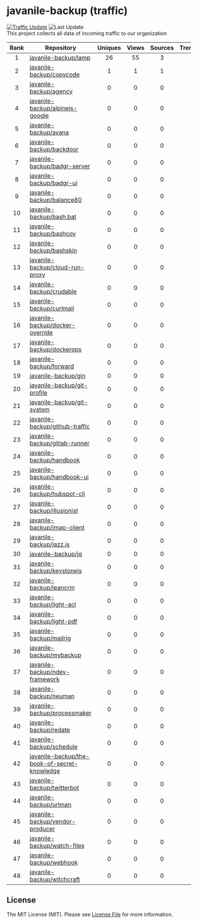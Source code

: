 # javanile-backup (traffic)
[![Traffic Update](https://github.com/javanile/github-traffic/actions/workflows/update.yml/badge.svg)](https://github.com/javanile/github-traffic/actions/workflows/update.yml)
![Last Update](https://img.shields.io/badge/Last%20Update-2025--02--09%2008%3A26%3A25%20UTC-blue)  
This project collects all data of incoming traffic to our organization  

| Rank | Repository | Uniques | Views | Sources | Trend |
|:----:|------------|:-----:|:-------:|:-------:|:-----:|
| 1 | [javanile-backup/lamp](https://github.com/javanile-backup/lamp) | 26 | 55 | 3 |  |
| 2 | [javanile-backup/copycode](https://github.com/javanile-backup/copycode) | 1 | 1 | 1 |  |
| 3 | [javanile-backup/agency](https://github.com/javanile-backup/agency) | 0 | 0 | 0 |  |
| 4 | [javanile-backup/alpinejs-google](https://github.com/javanile-backup/alpinejs-google) | 0 | 0 | 0 |  |
| 5 | [javanile-backup/avana](https://github.com/javanile-backup/avana) | 0 | 0 | 0 |  |
| 6 | [javanile-backup/backdoor](https://github.com/javanile-backup/backdoor) | 0 | 0 | 0 |  |
| 7 | [javanile-backup/badgr-server](https://github.com/javanile-backup/badgr-server) | 0 | 0 | 0 |  |
| 8 | [javanile-backup/badgr-ui](https://github.com/javanile-backup/badgr-ui) | 0 | 0 | 0 |  |
| 9 | [javanile-backup/balance80](https://github.com/javanile-backup/balance80) | 0 | 0 | 0 |  |
| 10 | [javanile-backup/bash.bat](https://github.com/javanile-backup/bash.bat) | 0 | 0 | 0 |  |
| 11 | [javanile-backup/bashcov](https://github.com/javanile-backup/bashcov) | 0 | 0 | 0 |  |
| 12 | [javanile-backup/bashskin](https://github.com/javanile-backup/bashskin) | 0 | 0 | 0 |  |
| 13 | [javanile-backup/cloud-run-proxy](https://github.com/javanile-backup/cloud-run-proxy) | 0 | 0 | 0 |  |
| 14 | [javanile-backup/crudable](https://github.com/javanile-backup/crudable) | 0 | 0 | 0 |  |
| 15 | [javanile-backup/curlmail](https://github.com/javanile-backup/curlmail) | 0 | 0 | 0 |  |
| 16 | [javanile-backup/docker-override](https://github.com/javanile-backup/docker-override) | 0 | 0 | 0 |  |
| 17 | [javanile-backup/dockerops](https://github.com/javanile-backup/dockerops) | 0 | 0 | 0 |  |
| 18 | [javanile-backup/forward](https://github.com/javanile-backup/forward) | 0 | 0 | 0 |  |
| 19 | [javanile-backup/gin](https://github.com/javanile-backup/gin) | 0 | 0 | 0 |  |
| 20 | [javanile-backup/git-profile](https://github.com/javanile-backup/git-profile) | 0 | 0 | 0 |  |
| 21 | [javanile-backup/git-system](https://github.com/javanile-backup/git-system) | 0 | 0 | 0 |  |
| 22 | [javanile-backup/github-traffic](https://github.com/javanile-backup/github-traffic) | 0 | 0 | 0 |  |
| 23 | [javanile-backup/gitlab-runner](https://github.com/javanile-backup/gitlab-runner) | 0 | 0 | 0 |  |
| 24 | [javanile-backup/handbook](https://github.com/javanile-backup/handbook) | 0 | 0 | 0 |  |
| 25 | [javanile-backup/handbook-ui](https://github.com/javanile-backup/handbook-ui) | 0 | 0 | 0 |  |
| 26 | [javanile-backup/hubspot-cli](https://github.com/javanile-backup/hubspot-cli) | 0 | 0 | 0 |  |
| 27 | [javanile-backup/illusionist](https://github.com/javanile-backup/illusionist) | 0 | 0 | 0 |  |
| 28 | [javanile-backup/imap-client](https://github.com/javanile-backup/imap-client) | 0 | 0 | 0 |  |
| 29 | [javanile-backup/jazz.js](https://github.com/javanile-backup/jazz.js) | 0 | 0 | 0 |  |
| 30 | [javanile-backup/jq](https://github.com/javanile-backup/jq) | 0 | 0 | 0 |  |
| 31 | [javanile-backup/keystonejs](https://github.com/javanile-backup/keystonejs) | 0 | 0 | 0 |  |
| 32 | [javanile-backup/leancrm](https://github.com/javanile-backup/leancrm) | 0 | 0 | 0 |  |
| 33 | [javanile-backup/light-acl](https://github.com/javanile-backup/light-acl) | 0 | 0 | 0 |  |
| 34 | [javanile-backup/light-pdf](https://github.com/javanile-backup/light-pdf) | 0 | 0 | 0 |  |
| 35 | [javanile-backup/mailrig](https://github.com/javanile-backup/mailrig) | 0 | 0 | 0 |  |
| 36 | [javanile-backup/mybackup](https://github.com/javanile-backup/mybackup) | 0 | 0 | 0 |  |
| 37 | [javanile-backup/ndev-framework](https://github.com/javanile-backup/ndev-framework) | 0 | 0 | 0 |  |
| 38 | [javanile-backup/neuman](https://github.com/javanile-backup/neuman) | 0 | 0 | 0 |  |
| 39 | [javanile-backup/processmaker](https://github.com/javanile-backup/processmaker) | 0 | 0 | 0 |  |
| 40 | [javanile-backup/redate](https://github.com/javanile-backup/redate) | 0 | 0 | 0 |  |
| 41 | [javanile-backup/schedule](https://github.com/javanile-backup/schedule) | 0 | 0 | 0 |  |
| 42 | [javanile-backup/the-book-of-secret-knowledge](https://github.com/javanile-backup/the-book-of-secret-knowledge) | 0 | 0 | 0 |  |
| 43 | [javanile-backup/twitterbot](https://github.com/javanile-backup/twitterbot) | 0 | 0 | 0 |  |
| 44 | [javanile-backup/urlman](https://github.com/javanile-backup/urlman) | 0 | 0 | 0 |  |
| 45 | [javanile-backup/vendor-producer](https://github.com/javanile-backup/vendor-producer) | 0 | 0 | 0 |  |
| 46 | [javanile-backup/watch-files](https://github.com/javanile-backup/watch-files) | 0 | 0 | 0 |  |
| 47 | [javanile-backup/webhook](https://github.com/javanile-backup/webhook) | 0 | 0 | 0 |  |
| 48 | [javanile-backup/witchcraft](https://github.com/javanile-backup/witchcraft) | 0 | 0 | 0 |  |
## License
The MIT License (MIT). Please see [License File](LICENSE) for more information.
